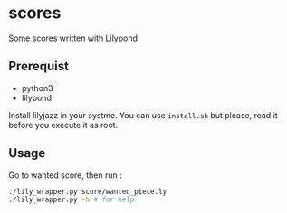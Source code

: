 # scores

Some scores written with Lilypond

## Prerequist

- python3
- lilypond

Install lilyjazz in your systme. You can use `install.sh` but please, read it before you execute it as root.

## Usage

Go to wanted score, then run :
```bash
./lily_wrapper.py score/wanted_piece.ly
./lily_wrapper.py -h # for help
```
